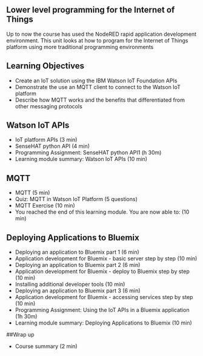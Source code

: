 ## Lower level programming for the Internet of Things

Up to now the course has used the NodeRED rapid application development environment. This unit looks at how to program for the Internet of Things platform using more traditional programming environments

## Learning Objectives

* Create an IoT solution using the IBM Watson IoT Foundation APIs
* Demonstrate the use an MQTT client to connect to the Watson IoT platform
* Describe how MQTT works and the benefits that differentiated from other messaging protocols

## Watson IoT APIs

* IoT platform APIs (3 min)
* SenseHAT python API (4 min)
* Programming Assignment: SenseHAT python API1 (h 30m)
* Learning module summary: Watson IoT APIs (10 min)


## MQTT

* MQTT (5 min)
* Quiz: MQTT in Watson IoT Platform (5 questions)
* MQTT Exercise (10 min)
* You reached the end of this learning module. You are now able to: (10 min)

## Deploying Applications to Bluemix

* Deploying an application to Bluemix part 1 (6 min)
* Application development for Bluemix - basic server step by step (10 min)
* Deploying an application to Bluemix part 2 (6 min)
* Application development for Bluemix - deploy to Bluemix step by step (10 min)
* Installing additional developer tools (10 min)
* Deploying an application to Bluemix part 3 (6 min)
* Application development for Bluemix - accessing services step by step (10 min)
* Programming Assignment: Using the IoT APIs in a Bluemix application (1h 30m)
* Learning module summary: Deploying Applications to Bluemix (10 min)

##Wrap up

* Course summary (2 min)